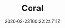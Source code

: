 ---
templateKey: blog-post
featuredpost: false
date: 2020-02-23T00:22:22.711Z
title: Coral
description: A colony of tiny creatures that clump together to form beautiful structures.
type: forage
sellPrice: 80
energy: 
health: 
featuredimage: /img/Coral.png
tags:
  - forageable
  - fishpond
  - Deluxe Speed-Gro
  - Warp Totem Beach
  - Beach
  - forageable
  - inedible
---